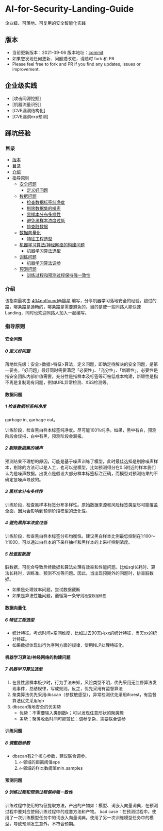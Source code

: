 # AI-for-Security-Landing-Guide
企业级、可落地、可复用的安全智能化实践

## 版本
  - 当前更新版本：2021-09-06 版本地址：[commit](https://github.com/404notf0und/AI-for-Security-Landing-Guide)
  - 如果您发现任何更新、问题或改进，请随时 fork 和 PR
  - Please feel free to fork and PR if you find any updates, issues or improvement.

## 企业级实践
- [攻击同源挖掘]
- [机器流量识别]
- [CVE漏洞结构化]
- [CVE漏洞exp预测]

## 踩坑经验
### 目录
- [版本](#版本)
- [目录](#目录)
- [介绍](#介绍)
- [指导原则](#指导原则)
  - [安全问题](#安全问题)
    - [定义好问题](#定义好问题)
  - [数据问题](#数据问题)
    - [检查数据标签纯净度](#检查数据标签纯净度)
    - [剔除数据集的噪声](#剔除数据集的噪声)
    - [黑样本分布多样性](#黑样本分布多样性)
    - [避免黑样本浓度过低](#避免黑样本浓度过低)
    - [排查脏数据](#排查脏数据)
  - [数据向量化](#数据向量化)
    - [特征工程选型](#特征工程选型)
  - [机器学习算法/神经网络的构建问题](#机器学习算法/神经网络的构建问题)
    - [机器学习算法选型](#机器学习算法选型)
  - [训练问题](#训练问题)
    - [机器学习算法调参](#机器学习算法调参)
  - [预测问题](#预测问题)
    - [训练过程和预测过程保持强一致性](#训练过程和预测过程保持强一致性)

### 介绍
该指南最初由 [404notfound@柳星](https://github.com/404notf0und "404notfound@柳星") 编写，分享机器学习落地安全的经验，趟过的路，哪条路是通畅的，哪条路是需要避免的，目的是使一些同路人能快速Landing，同时也欢迎同路人加入一起编写。

### 指导原则
#### 安全问题
##### 0 定义好问题
落地优先级：安全>数据>特征>算法，定义问题，即确定待解决的安全问题，是第一要务。「好问题」最好同时需要满足「必要性」、「充分性」、「新颖性」，必要性是指安全团队内部价值需要，充分性是指样本及标签等可被低成本构建，新颖性是指不再是复制现有问题，例如URL异常检测、XSS检测等。

#### 数据问题
##### 1 检查数据标签纯净度
garbage in, garbage out。

训练阶段，检查黑白样本标签纯净度。尽可能100%纯净。如果，黑中有白，预测阶段会误报，白中有黑，预测阶段会漏报。

##### 2 剔除数据集的噪声
预测结果不理想的原因，可能是基于噪声训练了模型，此时最佳选择是剔除噪声样本，剔除的方法可以是人工，也可以是模型，比如预测得分在0.5附近的样本我们认为是噪声数据。出发点是假设大部分样本标签标注正确，而模型对预测结果的不确定是噪声导致的。

##### 3 黑样本分布多样性
训练阶段，检查黑样本标签分布多样性。原始数据来源和风险标签类型尽可能覆盖全面，因为会影响到预测阶段模型的泛化性。

##### 4 避免黑样本浓度过低
训练阶段，检查黑白样本标签分布均衡性。建议黑白样本比例最低控制在1:100～1:1000。可以通过白样本的下采样抽样和黑样本的上采样控制浓度。

##### 5 检查脏数据
脏数据，可能会导致后续数据和算法处理有效率和性能问题。比如sql长耗时、算法长耗时，训练准、预测不准等问题。因此，当出现预期外的问题时，排查脏数据。

- 如果是处理效率问题，尝试数据截断
- 如果是算法性能问题，遵循第一条守则`检查数据标签`

#### 数据向量化

##### 6 特征工程选型
- 统计特征。考虑时间+空间维度，比如过去90天内xx的统计特征，当天xx的统计特征。
- 如果数据体现出行为序列方面的规律，使用NLP处理特征化。

#### 机器学习算法/神经网络的构建问题
##### 7 机器学习算法选型
1. 在显性黑样本极少时，行为手法未知，风险类型不明，优先采用无监督算法发现事件，总结规律，写成规则。反之，优先采用有监督算法
2. 聚类算法优先采用dbscan（参数敏感型），异常检测优先采用iforest，有监督算法优先采用lgb
3. dbscan落地安全的优劣势
	- 优势：不需要输入类别数k；可以发现任意形状的聚类簇
	- 劣势：聚类收敛时间可能较长；调参复杂，需要联合调参

#### 训练问题
##### 8 调整超参数
- dbscan有2个核心参数，建议联合调参。
	1. 𝜖-邻域的距离阈值eps
	2. 𝜖-邻域的样本数阈值min_samples
#### 预测问题	
##### 9 训练过程和预测过程保持强一致性
训练过程中使用的特征提取方法，产出的产物如：模型、词嵌入向量词典，在预测过程中要对应使用训练过程中的成套方法和产物。
bad case：在预测过程中，使用了一次训练模型任务中的词嵌入向量词典，使用了另一次训练模型任务中的模型，导致预测发生意外，不符合预期。

